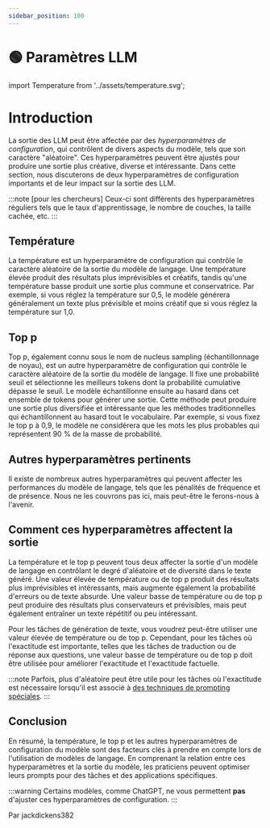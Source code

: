```yaml
---
sidebar_position: 100
---
```


# 🟢 Paramètres LLM

import Temperature from '../assets/temperature.svg';

<div style={{textAlign: 'center'}}>
  <Temperature style={{width:"500px",height:"300px",verticalAlign:"top"}}/>
</div>

# Introduction

La sortie des LLM peut être affectée par des _hyperparamètres de configuration_, qui contrôlent de divers aspects du modèle, tels que son caractère "aléatoire". Ces hyperparamètres peuvent être ajustés pour produire une sortie plus créative, diverse et intéressante. Dans cette section, nous discuterons de deux hyperparamètres de configuration importants et de leur impact sur la sortie des LLM.

:::note
[pour les chercheurs] Ceux-ci sont différents des hyperparamètres réguliers tels que le taux d'apprentissage, le nombre de couches, la taille cachée, etc.
:::

## Température

La température est un hyperparamètre de configuration qui contrôle le caractère aléatoire de la sortie du modèle de langage. Une température élevée produit des résultats plus imprévisibles et créatifs, tandis qu'une température basse produit une sortie plus commune et conservatrice. Par exemple, si vous réglez la température sur 0,5, le modèle générera généralement un texte plus prévisible et moins créatif que si vous réglez la température sur 1,0.

## Top p

Top p, également connu sous le nom de nucleus sampling (échantillonnage de noyau), est un autre hyperparamètre de configuration qui contrôle le caractère aléatoire de la sortie du modèle de langage. Il fixe une probabilité seuil et sélectionne les meilleurs tokens dont la probabilité cumulative dépasse le seuil. Le modèle échantillonne ensuite au hasard dans cet ensemble de tokens pour générer une sortie. Cette méthode peut produire une sortie plus diversifiée et intéressante que les méthodes traditionnelles qui échantillonnent au hasard tout le vocabulaire. Par exemple, si vous fixez le top p à 0,9, le modèle ne considérera que les mots les plus probables qui représentent 90 % de la masse de probabilité.

## Autres hyperparamètres pertinents

Il existe de nombreux autres hyperparamètres qui peuvent affecter les performances du modèle de langage, tels que les pénalités de fréquence et de présence. Nous ne les couvrons pas ici, mais peut-être le ferons-nous à l'avenir.

## Comment ces hyperparamètres affectent la sortie

La température et le top p peuvent tous deux affecter la sortie d'un modèle de langage en contrôlant le degré d'aléatoire et de diversité dans le texte généré. Une valeur élevée de température ou de top p produit des résultats plus imprévisibles et intéressants, mais augmente également la probabilité d'erreurs ou de texte absurde. Une valeur basse de température ou de top p peut produire des résultats plus conservateurs et prévisibles, mais peut également entraîner un texte répétitif ou peu intéressant.

Pour les tâches de génération de texte, vous voudrez peut-être utiliser une valeur élevée de température ou de top p. Cependant, pour les tâches où l'exactitude est importante, telles que les tâches de traduction ou de réponse aux questions, une valeur basse de température ou de top p doit être utilisée pour améliorer l'exactitude et l'exactitude factuelle.

:::note
Parfois, plus d'aléatoire peut être utile pour les tâches où l'exactitude est nécessaire lorsqu'il est associé à [des techniques de prompting spéciales](https://learnprompting.org/docs/intermediate/self_consistency).
:::

## Conclusion

En résumé, la température, le top p et les autres hyperparamètres de configuration du modèle sont des facteurs clés à prendre en compte lors de l'utilisation de modèles de langage. En comprenant la relation entre ces hyperparamètres et la sortie du modèle, les praticiens peuvent optimiser leurs prompts pour des tâches et des applications spécifiques.

:::warning
Certains modèles, comme ChatGPT, ne vous permettent **pas** d'ajuster ces hyperparamètres de configuration.
:::

Par jackdickens382
